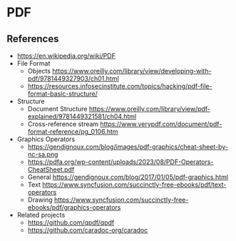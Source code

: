 # PDF

## References
- https://en.wikipedia.org/wiki/PDF
- File Format
  - Objects https://www.oreilly.com/library/view/developing-with-pdf/9781449327903/ch01.html
  - https://resources.infosecinstitute.com/topics/hacking/pdf-file-format-basic-structure/
- Structure
  - Document Structure https://www.oreilly.com/library/view/pdf-explained/9781449321581/ch04.html
  - Cross-reference stream https://www.verypdf.com/document/pdf-format-reference/pg_0106.htm
- Graphics Operators
  - https://gendignoux.com/blog/images/pdf-graphics/cheat-sheet-by-nc-sa.png 
  - https://pdfa.org/wp-content/uploads/2023/08/PDF-Operators-CheatSheet.pdf
  - General https://gendignoux.com/blog/2017/01/05/pdf-graphics.html
  - Text https://www.syncfusion.com/succinctly-free-ebooks/pdf/text-operators
  - Drawing https://www.syncfusion.com/succinctly-free-ebooks/pdf/graphics-operators
- Related projects
  - https://github.com/qpdf/qpdf
  - https://github.com/caradoc-org/caradoc
